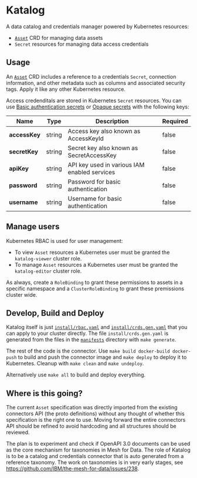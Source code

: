 # Katalog

A data catalog and credentials manager powered by Kubernetes resources:
- [`Asset`](docs/README.md#asset) CRD for managing data assets
- `Secret` resources for managing data access credentials

## Usage

An [`Asset`](docs/README.md#asset) CRD includes a reference to a credentials `Secret`, connection information, and other metadata such as columns and associated security tags. Apply it like any other Kubernetes resource. 

Access credenditals are stored in Kubernetes `Secret` resources. You can use [Basic authentication secrets](https://kubernetes.io/docs/concepts/configuration/secret/#basic-authentication-secret) or [Opaque secrets](https://kubernetes.io/docs/concepts/configuration/secret/#opaque-secrets) with the following keys:
<table>
    <thead>
        <tr>
            <th>Name</th>
            <th>Type</th>
            <th>Description</th>
            <th>Required</th>
        </tr>
    </thead>
    <tbody><tr>
        <td><b>accessKey</b></td>
        <td>string</td>
        <td>Access key also known as AccessKeyId</td>
        <td>false</td>
      </tr><tr>
        <td><b>secretKey</b></td>
        <td>string</td>
        <td>Secret key also known as SecretAccessKey</td>
        <td>false</td>
      </tr><tr>
        <td><b>apiKey</b></td>
        <td>string</td>
        <td>API key used in various IAM enabled services</td>
        <td>false</td>
      </tr><tr>
        <td><b>password</b></td>
        <td>string</td>
        <td>Password for basic authentication</td>
        <td>false</td>
      </tr><tr>
        <td><b>username</b></td>
        <td>string</td>
        <td>Username for basic authentication</td>
        <td>false</td>
      </tr></tbody>
</table>

## Manage users

Kubernetes RBAC is used for user management:
* To view  `Asset` resources a Kubernetes user must be granted the `katalog-viewer` cluster role. 
* To manage `Asset` resources a Kubernetes user must be granted the `katalog-editor` cluster role.

As always, create a `RoleBinding` to grant these permissions to assets in a specific namespace and a `ClusterRoleBinding` to grant these premissions cluster wide.

## Develop, Build and Deploy

Katalog itself is just [`install/rbac.yaml`](install/rbac.yaml) and [`install/crds.gen.yaml`](install/crds.gen.yaml) that you can apply to your cluster directly. The file `install/crds.gen.yaml` is generated from the files in the [`manifests`](manifests) directory with `make generate`.

The rest of the code is the connector. Use `make build docker-build docker-push` to build and push the connector image and `make deploy` to deploy it to Kubernetes. Cleanup with `make clean` and `make undeploy`.

Alternatively use `make all` to build and deploy everything.

## Where is this going?

The current `Asset` specification was directly imported from the existing connectors API (the proto definitions) without any thought of whether this specification is the right one to use. Moving forward the entire connectors API should be refined to avoid hardcoding and all structures should be reviewed.

The plan is to experiment and check if OpenAPI 3.0 documents can be used as the core mechanism for taxonomies in Mesh for Data. The role of Katalog is to be a catalog and credentials connector that is auto generated from a reference taxonomy. The work on taxonomies is in very early stages, see https://github.com/IBM/the-mesh-for-data/issues/238.

